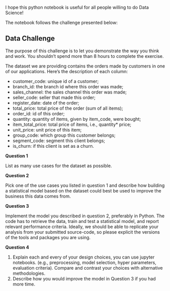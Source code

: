 I hope this python notebook is useful for all people willing to do  Data Science!

The notebook follows the challenge presented below:

## Data Challenge

The purpose of this challenge is to let you demonstrate the way you think and work. You shouldn’t spend more than 8 hours to complete the exercise.

The dataset we are providing contains the orders made by customers in one of our applications. Here’s the description of each column:

 * customer_code: unique id of a customer;
 * branch_id: the branch id where this order was made;
 * sales_channel: the sales channel this order was made;
 * seller_code: seller that made this order;
 * register_date: date of the order;
 * total_price: total price of the order (sum of all items);
 * order_id: id of this order;
 * quantity: quantity of items, given by item_code, were bought;
 * item_total_price: total price of items, i.e., quantity* price;
 * unit_price: unit price of this item;
 * group_code: which group this customer belongs;
 * segment_code: segment this client belongs;
 * is_churn: if this client is set as a churn.

**Question 1**

List as many use cases for the dataset as possible.

**Question 2**

Pick one of the use cases you listed in question 1 and describe how building a statistical model based on the dataset could best be used to improve the business this data comes from.

**Question 3**

Implement the model you described in question 2, preferably in Python. The code has to retrieve the data, train and test a statistical model, and report relevant performance criteria. Ideally, we should be able to replicate your analysis from your submitted source-code, so please explicit the versions of the tools and packages you are using.

**Question 4**

  1. Explain each and every of your design choices, you can use jupyter notebooks. (e.g., preprocessing, model selection, hyper parameters, evaluation criteria). Compare and contrast your choices with alternative methodologies.
  2. Describe how you would improve the model in Question 3 if you had more time. 
